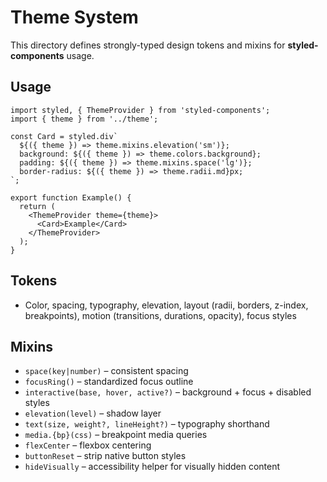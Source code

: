 # Theme System

This directory defines strongly-typed design tokens and mixins for **styled-components** usage.

## Usage

```tsx
import styled, { ThemeProvider } from 'styled-components';
import { theme } from '../theme';

const Card = styled.div`
  ${({ theme }) => theme.mixins.elevation('sm')};
  background: ${({ theme }) => theme.colors.background};
  padding: ${({ theme }) => theme.mixins.space('lg')};
  border-radius: ${({ theme }) => theme.radii.md}px;
`;

export function Example() {
  return (
    <ThemeProvider theme={theme}>
      <Card>Example</Card>
    </ThemeProvider>
  );
}
```

## Tokens

- Color, spacing, typography, elevation, layout (radii, borders, z-index, breakpoints), motion (transitions, durations, opacity), focus styles

## Mixins

- `space(key|number)` – consistent spacing
- `focusRing()` – standardized focus outline
- `interactive(base, hover, active?)` – background + focus + disabled styles
- `elevation(level)` – shadow layer
- `text(size, weight?, lineHeight?)` – typography shorthand
- `media.{bp}(css)` – breakpoint media queries
- `flexCenter` – flexbox centering
- `buttonReset` – strip native button styles
- `hideVisually` – accessibility helper for visually hidden content
